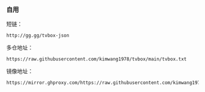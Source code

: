 ### 自用

短链：
```
http://gg.gg/tvbox-json
```
多仓地址：
```
https://raw.githubusercontent.com/kimwang1978/tvbox/main/tvbox.txt
```
镜像地址：
```
https://mirror.ghproxy.com/https://raw.githubusercontent.com/kimwang1978/tvbox/main/tvbox.txt
```
